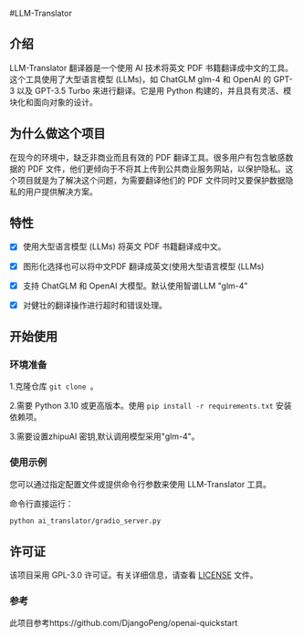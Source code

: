 #LLM-Translator

## 介绍

LLM-Translator 翻译器是一个使用 AI 技术将英文 PDF 书籍翻译成中文的工具。这个工具使用了大型语言模型 (LLMs)，如 ChatGLM glm-4 和 OpenAI 的 GPT-3 以及 GPT-3.5 Turbo 来进行翻译。它是用 Python 构建的，并且具有灵活、模块化和面向对象的设计。

## 为什么做这个项目

在现今的环境中，缺乏非商业而且有效的 PDF 翻译工具。很多用户有包含敏感数据的 PDF 文件，他们更倾向于不将其上传到公共商业服务网站，以保护隐私。这个项目就是为了解决这个问题，为需要翻译他们的 PDF 文件同时又要保护数据隐私的用户提供解决方案。

## 特性

- [x] 使用大型语言模型 (LLMs) 将英文 PDF 书籍翻译成中文。
- [x] 图形化选择也可以将中文PDF 翻译成英文(使用大型语言模型 (LLMs) 
- [x] 支持 ChatGLM 和 OpenAI 大模型。默认使用智谱LLM  "glm-4"
- [x] 对健壮的翻译操作进行超时和错误处理。


## 开始使用

### 环境准备

1.克隆仓库 `git clone `。

2.需要 Python 3.10 或更高版本。使用 `pip install -r requirements.txt` 安装依赖项。

3.需要设置zhipuAI 密钥,默认调用模型采用"glm-4"。

### 使用示例

您可以通过指定配置文件或提供命令行参数来使用 LLM-Translator 工具。

命令行直接运行：

```bash
python ai_translator/gradio_server.py
```

## 许可证

该项目采用 GPL-3.0 许可证。有关详细信息，请查看 [LICENSE](LICENSE) 文件。

### 参考

此项目参考https://github.com/DjangoPeng/openai-quickstart





